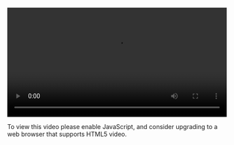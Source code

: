 <video controls="" style="width: 100%; display: block;"><source src="http://o86bpj665.bkt.clouddn.com/atom-love-js/5-terminal.mp4" type="video/mp4"><p>To view this video please enable JavaScript, and consider upgrading to a web browser that supports HTML5 video.</p></video>
